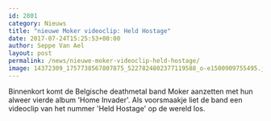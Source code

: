 ```yaml
---
id: 2801
category: Nieuws
title: "nieuwe Moker videoclip: Held Hostage"
date: 2017-07-24T15:25:53+00:00
author: Seppe Van Ael
layout: post
permalink: /news/nieuwe-moker-videoclip-held-hostage/
image: 14372309_1757738567807875_5227824802377119588_o-e1500909755495.jpg
---
```

Binnenkort komt de Belgische deathmetal band Moker aanzetten met hun alweer vierde album 'Home Invader'. Als voorsmaakje liet de band een videoclip van het nummer 'Held Hostage' op de wereld los.
